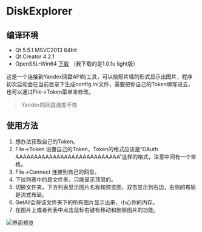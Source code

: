 # DiskExplorer

## 编译环境
* Qt 5.5.1 MSVC2013 64bit
* Qt Creator 4.2.1
* OpenSSL-Win64 [下载](https://slproweb.com/products/Win32OpenSSL.html) （我下载的是1.0.1u light版）

这是一个连接到Yandex网盘API的工具，可以按照片墙的形式显示出图片，程序初次启动会在当前目录下生成config.ini文件，需要把你自己的Token填写进去，也可以通过File->Token菜单来修改。
> Yandex的网盘速度不快

## 使用方法
1. 想办法获取自己的Token。
1. File->Token 设置自己的Token，Token的格式应该是“OAuth AAAAAAAAAAAAAAAAAAAAAAAAAAAA”这样的格式，注意中间有一个空格。
1. File->Connect 连接到自己的网盘。
1. 下拉列表中的是文件夹，只能显示顶层的。
1. 切换文件夹，下方列表显示图片名称和预览图，双击显示到右边，右侧的布局是流式布局。
1. GetAll会将该文件夹下的所有图片显示出来，小心你的内存。
1. 在图片上或者列表中点击鼠标右键有移动和删除图片的功能。

 ![界面预览](http://onmdsye1w.bkt.clouddn.com/preview.png)
